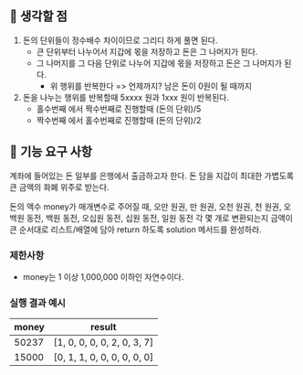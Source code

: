 ## 👀 생각할 점

1. 돈의 단위들이 정수배수 차이이므로 그리디 하게 풀면 된다.
    + 큰 단위부터 나누어서 지갑에 몫을 저장하고 돈은 그 나머지가 된다.
    + 그 나머지를 그 다음 단위로 나누어 지갑에 몫을 저장하고 돈은 그 나머지가 된다.
        + 위 행위를 반복한다 => 언제까지? 남은 돈이 0원이 될 때까지
2. 돈을 나누는 행위를 반복할때 5xxxx 원과 1xxx 원이 반복된다.
    + 홀수번째 에서 짝수번째로 진행할때 (돈의 단위)/5 
    + 짝수번째 에서 홀수번째로 진행할때 (돈의 단위)/2

## 🚀 기능 요구 사항

계좌에 들어있는 돈 일부를 은행에서 출금하고자 한다. 돈 담을 지갑이 최대한 가볍도록 큰 금액의 화폐 위주로 받는다.

돈의 액수 money가 매개변수로 주어질 때, 오만 원권, 만 원권, 오천 원권, 천 원권, 오백원 동전, 백원 동전, 오십원 동전, 십원 동전, 일원 동전 각 몇 개로 변환되는지 금액이 큰 순서대로 리스트/배열에 담아 return 하도록 solution 메서드를 완성하라.

### 제한사항

- money는 1 이상 1,000,000 이하인 자연수이다.

### 실행 결과 예시

| money | result |
| --- | --- |
| 50237	| [1, 0, 0, 0, 0, 2, 0, 3, 7] |
| 15000	| [0, 1, 1, 0, 0, 0, 0, 0, 0] |